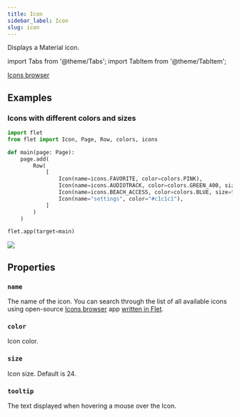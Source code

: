 ```yaml
---
title: Icon
sidebar_label: Icon
slug: icon
---
```


Displays a Material icon.

import Tabs from '@theme/Tabs';
import TabItem from '@theme/TabItem';

[Icons browser](https://flet-icons-browser.fly.dev/#/)

## Examples

### Icons with different colors and sizes

<Tabs groupId="language">
  <TabItem value="python" label="Python" default>

```python
import flet
from flet import Icon, Page, Row, colors, icons

def main(page: Page):
    page.add(
        Row(
            [
                Icon(name=icons.FAVORITE, color=colors.PINK),
                Icon(name=icons.AUDIOTRACK, color=colors.GREEN_400, size=30),
                Icon(name=icons.BEACH_ACCESS, color=colors.BLUE, size=50),
                Icon(name="settings", color="#c1c1c1"),
            ]
        )
    )

flet.app(target=main)
```
  </TabItem>
</Tabs>

<img src="/img/docs/controls/icon/custom-icons.png" className="screenshot-20" />

## Properties

### `name`

The name of the icon. You can search through the list of all available icons using open-source [Icons browser](https://flet-icons-browser.fly.dev/#/) app [written in Flet](https://github.com/flet-dev/examples/blob/main/python/apps/icons-browser/main.py).

### `color`

Icon color.

### `size`

Icon size. Default is 24.

### `tooltip`

The text displayed when hovering a mouse over the Icon.